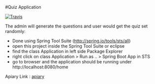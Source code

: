 
#Quiz Application

[![Travis](https://img.shields.io/travis/AbhilashSunkam/QuizApp.svg)](https://github.com/AbhilashSunkam/QuizApp)

The admin will generate the questions and user would get the quiz set randomly:
- Done using Spring Tool Suite (http://spring.io/tools/sts/all) 
- open this project inside the Spring Tool Suite or eclipse
- find the class Application in left side Package Explorer
- right click on class Application > Run as .. > Spring Boot App in STS
- go to browser and the application should be running under http://localhost:8080/home


Apiary Link : [apiary](https://app.apiary.io/quizapplication/editor)
